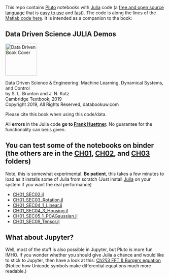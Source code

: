This repo contains [Pluto](https://github.com/fonsp/Pluto.jl) notebooks with [Julia](https://en.wikipedia.org/wiki/Julia_(programming_language)) code (a [free and open source language](https://github.com/JuliaLang/julia/blob/master/LICENSE.md) that is [easy to use](https://www.nature.com/articles/d41586-019-02310-3) and [fast](https://julialang.org/benchmarks/)). The code is along the lines of the [Matlab code here](https://github.com/dylewsky/Data_Driven_Science_Python_Demos). It is intended as a companion to the book:  

## Data Driven Science JULIA Demos

[<img src="http://www.databookuw.com/files/stacks-image-5bffc53-882x1200.png" alt="Data Driven Book Cover" width="100"/>](http://databookuw.com/databook.pdf)

Data Driven Science & Engineering: Machine Learning, Dynamical Systems, and Control  
by S. L. Brunton and J. N. Kutz  
Cambridge Textbook, 2019  
Copyright 2019, All Rights Reserved, databookuw.com

Please cite this book when using this code/data. 

All **errors** in the Julia code **go to [Frank Huettner](https://frankhuettner.de).** No guarantee for the functionality can be/is given.

## You can test some of the notebooks on binder (the others are in the [CH01](https://github.com/frankhuettner/Data_Driven_Science_Julia_Demos/tree/main/CH01), [CH02](https://github.com/frankhuettner/Data_Driven_Science_Julia_Demos/tree/main/CH02), and [CH03](https://github.com/frankhuettner/Data_Driven_Science_Julia_Demos/tree/main/CH03) folders)
Note, this is somewhat experimental. **Be patient**, this takes a few minutes to load as it installs some of Julia from scratch (Just install [Julia](https://julialang.org/downloads/) on your system if you want the real performance)

* [CH01_SEC02.jl](https://binder.plutojl.org/open?url=https%253A%252F%252Fgithub.com%252Ffrankhuettner%252FData_Driven_Science_Julia_Demos%252Fblob%252Fmain%252FBinderVersion%252FCH01_SEC02.jl%253Fraw%253Dtrue)
* [CH01_SEC03_Rotation.jl](https://binder.plutojl.org/open?url=https%253A%252F%252Fgithub.com%252Ffrankhuettner%252FData_Driven_Science_Julia_Demos%252Fblob%252Fmain%252FBinderVersion%252FCH01_SEC03_Rotation.jl%253Fraw%253Dtrue)
* [CH01_SEC04_1_Linear.jl](https://binder.plutojl.org/open?url=https%253A%252F%252Fgithub.com%252Ffrankhuettner%252FData_Driven_Science_Julia_Demos%252Fblob%252Fmain%252FBinderVersion%252FCH01_SEC04_1_Linear.jl%253Fraw%253Dtrue)
* [CH01_SEC04_3_Housing.jl](https://binder.plutojl.org/open?url=https%253A%252F%252Fgithub.com%252Ffrankhuettner%252FData_Driven_Science_Julia_Demos%252Fblob%252Fmain%252FBinderVersion%252FCH01_SEC04_3_Housing.jl%253Fraw%253Dtrue)
* [CH01_SEC05_1_PCAGaussian.jl](https://binder.plutojl.org/open?url=https%253A%252F%252Fgithub.com%252Ffrankhuettner%252FData_Driven_Science_Julia_Demos%252Fblob%252Fmain%252FBinderVersion%252FCH01_SEC05_1_PCAGaussian.jl%253Fraw%253Dtrue)
* [CH01_SEC09_Tensor.jl](https://binder.plutojl.org/open?url=https%253A%252F%252Fgithub.com%252Ffrankhuettner%252FData_Driven_Science_Julia_Demos%252Fblob%252Fmain%252FBinderVersion%252FCH01_SEC09_Tensor.jl%253Fraw%253Dtrue)

## What about Jupyter?
Well, most of the stuff is also possible in Jupyter, but Pluto is more fun IMHO. If you wonder whether you should give Julia a chance and would like to stick to Jupyter, then have a look at this: [Ch2§3 FFT & Burgers equation](https://nbviewer.jupyter.org/github/frankhuettner/Data_Driven_Science_Julia_Demos/blob/main/BinderVersion/CH02_SEC03_3_FFTBurgers.ipynb) (Notice how Unicode symbols make differential equations much more readable.)

